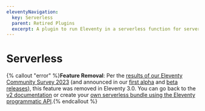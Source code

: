 ```yaml
---
eleventyNavigation:
  key: Serverless
  parent: Retired Plugins
  excerpt: A plugin to run Eleventy in a serverless function for server side rendering or to speed up builds for very large sites.
---
```


# Serverless

{% callout "error" %}<strong>Feature Removal</strong>: Per the <a href="/blog/community-survey-results/#which-official-plugins-do-you-use-in-your-projects">results of our Eleventy Community Survey 2023</a> (and announced in our <a href="/blog/canary-eleventy-v3/">first alpha</a> and <a href="/blog/three-point-oh-beta-one/">beta releases</a>), this feature was removed in Eleventy 3.0. You can go back to the <a href="https://v2.11ty.dev/docs/plugins/serverless/">v2 documentation</a> or create your <a href="/docs/programmatic/">own serverless bundle using the Eleventy programmatic API</a>.{% endcallout %}
